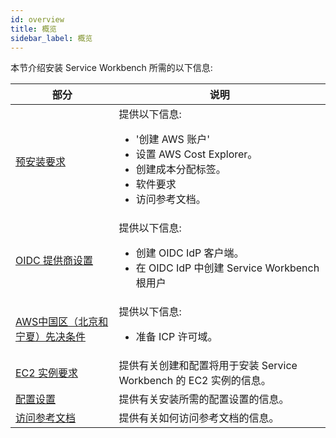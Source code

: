 ```yaml
---
id: overview
title: 概览
sidebar_label: 概览
---
```


本节介绍安装 Service Workbench 所需的以下信息:

|部分 |说明 |
| ------------ | ------------ |
| [预安装要求](/installation_guide/installation/pre-installation/tool-req) |提供以下信息:<ul><li>'创建 AWS 账户'</li><li>设置 AWS Cost Explorer。</li><li>创建成本分配标签。</li><li>软件要求</li><li>访问参考文档。</li></ul> |
| [OIDC 提供商设置](/installation_guide/installation/pre-installation/oidc-providers) |提供以下信息:<ul><li>创建 OIDC IdP 客户端。</li><li>在 OIDC IdP 中创建 Service Workbench 根用户</li></ul> |
| [AWS中国区（北京和宁夏）先决条件](/installation_guide/installation/pre-installation/china-prerequisites) |提供以下信息:<ul><li>准备 ICP 许可域。</li></ul> |
| [EC2 实例要求](/installation_guide/installation/pre-installation/instance-req) |提供有关创建和配置将用于安装 Service Workbench 的 EC2 实例的信息。 |
| [配置设置](/installation_guide/installation/pre-installation/conf-settings) |提供有关安装所需的配置设置的信息。 |
| [访问参考文档](/installation_guide/installation/pre-installation/documentation) |提供有关如何访问参考文档的信息。 |